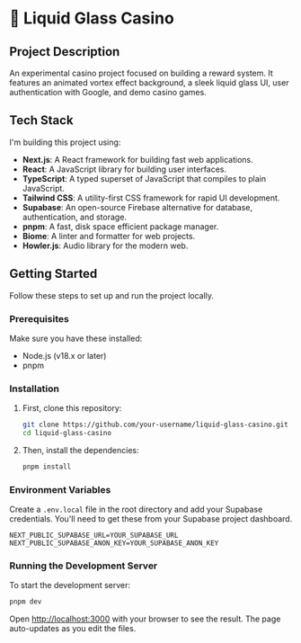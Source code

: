 # 🎰 Liquid Glass Casino

## Project Description

An experimental casino project focused on building a reward system. It features an animated vortex effect background, a sleek liquid glass UI, user authentication with Google, and demo casino games.

## Tech Stack

I'm building this project using:

- **Next.js**: A React framework for building fast web applications.
- **React**: A JavaScript library for building user interfaces.
- **TypeScript**: A typed superset of JavaScript that compiles to plain JavaScript.
- **Tailwind CSS**: A utility-first CSS framework for rapid UI development.
- **Supabase**: An open-source Firebase alternative for database, authentication, and storage.
- **pnpm**: A fast, disk space efficient package manager.
- **Biome**: A linter and formatter for web projects.
- **Howler.js**: Audio library for the modern web.

## Getting Started

Follow these steps to set up and run the project locally.

### Prerequisites

Make sure you have these installed:

- Node.js (v18.x or later)
- pnpm

### Installation

1.  First, clone this repository:
    ```bash
    git clone https://github.com/your-username/liquid-glass-casino.git
    cd liquid-glass-casino
    ```
2.  Then, install the dependencies:
    ```bash
    pnpm install
    ```

### Environment Variables

Create a `.env.local` file in the root directory and add your Supabase credentials. You'll need to get these from your Supabase project dashboard.

```
NEXT_PUBLIC_SUPABASE_URL=YOUR_SUPABASE_URL
NEXT_PUBLIC_SUPABASE_ANON_KEY=YOUR_SUPABASE_ANON_KEY
```

### Running the Development Server

To start the development server:

```bash
pnpm dev
```

Open [http://localhost:3000](http://localhost:3000) with your browser to see the result. The page auto-updates as you edit the files.

